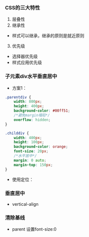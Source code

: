 ### CSS的三大特性
1. 层叠性
2. 继承性
* 样式可以继承，继承的原则是就近原则
3. 优先级
* 选择器优先级
* 样式应用优先级

### 子元素div水平垂直居中
* 方案1：
```css
.parentdiv {
    width: 800px;
    height: 400px;
    background-color: #00ff51;
    /*避免margin塌陷*/
    overflow: hidden;
}

.childdiv {
    width: 400px;
    height: 100px;
    background-color: orange;
    font-size: 20px;
    /*水平居中*/
    margin: 0 auto;
    margin-top: 150px;
}

```

* 使用定位：



### 垂直居中
* vertical-align 
### 清除基线
* parent 设置font-size:0